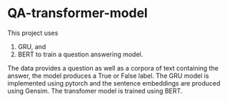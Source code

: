 # QA-transformer-model
This project uses 
1. GRU, and
2. BERT 
to train a question answering model.

The data provides a question as well as a corpora of text containing the answer, the model produces a True or False label. The GRU model is implemented using pytorch and the sentence embeddings are produced using Gensim. The transfomer model is trained using BERT.
